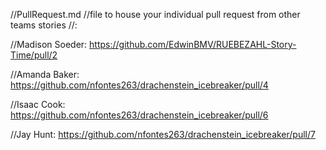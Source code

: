 //PullRequest.md
//file to house your individual pull request from other teams stories
//<Name>: <link to pull request>

//Madison Soeder: https://github.com/EdwinBMV/RUEBEZAHL-Story-Time/pull/2

//Amanda Baker: https://github.com/nfontes263/drachenstein_icebreaker/pull/4

//Isaac Cook: https://github.com/nfontes263/drachenstein_icebreaker/pull/6

//Jay Hunt: https://github.com/nfontes263/drachenstein_icebreaker/pull/7